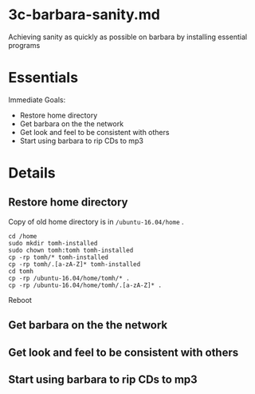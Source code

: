 
# 3c-barbara-sanity.md

Achieving sanity as quickly as possible on barbara by installing essential programs

# Essentials

Immediate Goals:

- Restore home directory
- Get barbara on the the network
- Get look and feel to be consistent with others
- Start using barbara to rip CDs to mp3

# Details

## Restore home directory

Copy of old home directory is in `/ubuntu-16.04/home` .

```
cd /home
sudo mkdir tomh-installed
sudo chown tomh:tomh tomh-installed
cp -rp tomh/* tomh-installed
cp -rp tomh/.[a-zA-Z]* tomh-installed
cd tomh
cp -rp /ubuntu-16.04/home/tomh/* .
cp -rp /ubuntu-16.04/home/tomh/.[a-zA-Z]* .
```

Reboot


## Get barbara on the the network



## Get look and feel to be consistent with others



## Start using barbara to rip CDs to mp3




